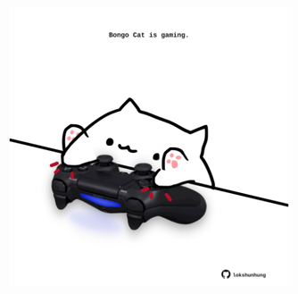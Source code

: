 <!-- built at 06/01/2024, 04:00:47 UTC -->
<p align="center">
  <img width="500" height="500" src="./ReadmeImage.svg">
</p>
